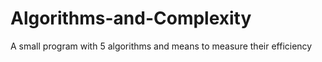 # Algorithms-and-Complexity
A small program with 5 algorithms and means to measure their efficiency
